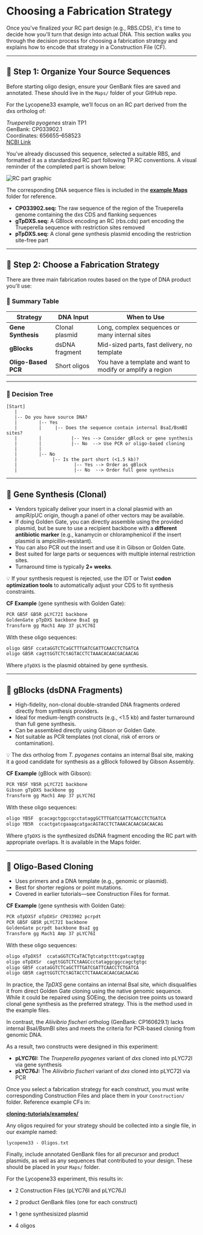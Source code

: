 # Choosing a Fabrication Strategy

Once you've finalized your RC part design (e.g., RBS.CDS), it's time to decide how you'll turn that design into actual DNA. This section walks you through the decision process for choosing a fabrication strategy and explains how to encode that strategy in a Construction File (CF).

---

## 🧬 Step 1: Organize Your Source Sequences

Before starting oligo design, ensure your GenBank files are saved and annotated. These should live in the `Maps/` folder of your GitHub repo.

For the Lycopene33 example, we’ll focus on an RC part derived from the dxs ortholog of:

*Trueperella pyogenes* strain TP1  
GenBank: CP033902.1  
Coordinates: 656655–658523  
[NCBI Link](https://www.ncbi.nlm.nih.gov/nuccore/CP033902.1?report=genbank&from=656555&to=658623)

You’ve already discussed this sequence, selected a suitable RBS, and formatted it as a standardized RC part following TP.RC conventions. A visual reminder of the completed part is shown below:

![RC part graphic](../examples/lycopene33/RC_TpDxs_structure.png)

The corresponding DNA sequence files is included in the **[example Maps](https://github.com/UCB-BioE-Anderson-Lab/cloning-tutorials/tree/main/examples/lycopene/Experiments/lycopene33/Maps)** folder for reference.

- **CP033902.seq:** The raw sequence of the region of the Trueperella genome containing the dxs CDS and flanking sequences
- **gTpDXS.seq:** A GBlock encoding an RC (rbs.cds) part encoding the Trueperella sequence with restriction sites removed
- **pTpDXS.seq:** A clonal gene synthesis plasmid encoding the restriction site-free part

---

## 🧭 Step 2: Choose a Fabrication Strategy

There are three main fabrication routes based on the type of DNA product you'll use:

### 📌 Summary Table

| Strategy              | DNA Input        | When to Use                                   |
|----------------------|------------------|-----------------------------------------------|
| **Gene Synthesis**   | Clonal plasmid   | Long, complex sequences or many internal sites |
| **gBlocks**          | dsDNA fragment   | Mid-sized parts, fast delivery, no template    |
| **Oligo-Based PCR**  | Short oligos     | You have a template and want to modify or amplify a region |

---

### 🧰 Decision Tree

```
[Start]
   |
   |-- Do you have source DNA?
   |        |-- Yes
   |        |     |-- Does the sequence contain internal BsaI/BsmBI sites?
   |        |           |-- Yes --> Consider gBlock or gene synthesis
   |        |           |-- No  --> Use PCR or oligo-based cloning
   |        |
   |        |-- No
   |             |-- Is the part short (<1.5 kb)?
   |                     |-- Yes --> Order as gBlock
   |                     |-- No  --> Order full gene synthesis
```

---

## 🧫 Gene Synthesis (Clonal)

- Vendors typically deliver your insert in a clonal plasmid with an ampR/pUC origin, though a panel of other vectors may be available.
- If doing Golden Gate, you can directly assemble using the provided plasmid, but be sure to use a recipient backbone with a **different antibiotic marker** (e.g., kanamycin or chloramphenicol if the insert plasmid is ampicillin-resistant).
- You can also PCR out the insert and use it in Gibson or Golden Gate.
- Best suited for large parts or sequences with multiple internal restriction sites.
- Turnaround time is typically **2+ weeks**.

💡 If your synthesis request is rejected, use the IDT or Twist **codon optimization tools** to automatically adjust your CDS to fit synthesis constraints.

**CF Example** (gene synthesis with Golden Gate):
```txt
PCR GB5F GB5R pLYC72I backbone
GoldenGate pTpDXS backbone BsaI gg
Transform gg Mach1 Amp 37 pLYC76I
```
With these oligo sequences:
```txt
oligo GB5F ccataGGTCTCaGCTTTGATCGATTCAACCTCTGATCA
oligo GB5R cagttGGTCTCtAGTACCTCTAAACACAACGACAACAG
```

Where `pTpDXS` is the plasmid obtained by gene synthesis.

---

## 🧬 gBlocks (dsDNA Fragments)

- High-fidelity, non-clonal double-stranded DNA fragments ordered directly from synthesis providers.
- Ideal for medium-length constructs (e.g., <1.5 kb) and faster turnaround than full gene synthesis.
- Can be assembled directly using Gibson or Golden Gate.
- Not suitable as PCR templates (not clonal, risk of errors or contamination).

💡 The dxs ortholog from *T. pyogenes* contains an internal BsaI site, making it a good candidate for synthesis as a gBlock followed by Gibson Assembly.

**CF Example** (gBlock with Gibson):
```txt
PCR YB5F YB5R pLYC72I backbone
Gibson gTpDXS backbone gg
Transform gg Mach1 Amp 37 pLYC76I
```
With these oligo sequences:
```txt
oligo YB5F  gcacagctggccgcctataggGCTTTGATCGATTCAACCTCTGATCA
oligo YB5R  ccactgatcgaaagcatgacAGTACCTCTAAACACAACGACAACAG
```
Where `gTpDXS` is the synthesized dsDNA fragment encoding the RC part with appropriate overlaps. It is available in the Maps folder.

---

## 🧪 Oligo-Based Cloning

- Uses primers and a DNA template (e.g., genomic or plasmid).
- Best for shorter regions or point mutations.
- Covered in earlier tutorials—see Construction Files for format.

**CF Example** (gene synthesis with Golden Gate):
```txt
PCR oTpDXSf oTpDXSr CP033902 pcrpdt
PCR GB5F GB5R pLYC72I backbone
GoldenGate pcrpdt backbone BsaI gg
Transform gg Mach1 Amp 37 pLYC76I
```
With these oligo sequences:
```txt
oligo oTpDXSf  ccataGGTCTCaTACTgtcatgctttcgatcagtgg
oligo oTpDXSr  cagttGGTCTCtAAGCcctataggcggccagctgtgc
oligo GB5F ccataGGTCTCaGCTTTGATCGATTCAACCTCTGATCA
oligo GB5R cagttGGTCTCtAGTACCTCTAAACACAACGACAACAG
```

In practice, the *TpDXS* gene contains an internal BsaI site, which disqualifies it from direct Golden Gate cloning using the native genomic sequence. While it could be repaired using SOEing, the decision tree points us toward clonal gene synthesis as the preferred strategy. This is the method used in the example files.

In contrast, the *Aliivibrio fischeri* ortholog (GenBank: CP160629.1) lacks internal BsaI/BsmBI sites and meets the criteria for PCR-based cloning from genomic DNA.

As a result, two constructs were designed in this experiment:

- **pLYC76I:** The *Trueperella pyogenes* variant of *dxs* cloned into pLYC72I via gene synthesis
- **pLYC76J:** The *Aliivibrio fischeri* variant of *dxs* cloned into pLYC72I via PCR

Once you select a fabrication strategy for each construct, you must write corresponding Construction Files and place them in your `Construction/` folder. Reference example CFs in:

**[cloning-tutorials/examples/](https://github.com/UCB-BioE-Anderson-Lab/cloning-tutorials/tree/main/examples/lycopene/Experiments/lycopene33/)**

Any oligos required for your strategy should be collected into a single file, in our example named:
```
lycopene33 - Oligos.txt
```

Finally, include annotated GenBank files for all precursor and product plasmids, as well as any sequences that contributed to your design. These should be placed in your `Maps/` folder.

For the Lycopene33 experiment, this results in:

- 2 Construction Files (pLYC76I and pLYC76J)

- 2 product GenBank files (one for each construct)

- 1 gene synthesisized plasmid

- 4 oligos
